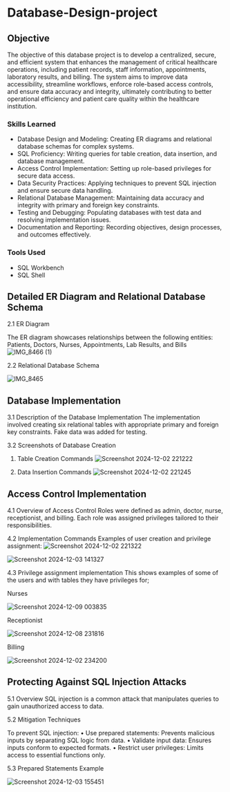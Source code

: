 # Database-Design-project


## Objective


The objective of this database project is to develop a centralized, secure, and efficient system that enhances the management of critical healthcare operations, including patient records, staff information, appointments, laboratory results, and billing. The system aims to improve data accessibility, streamline workflows, enforce role-based access controls, and ensure data accuracy and integrity, ultimately contributing to better operational efficiency and patient care quality within the healthcare institution.

### Skills Learned


- Database Design and Modeling: Creating ER diagrams and relational database schemas for complex systems.  
- SQL Proficiency: Writing queries for table creation, data insertion, and database management.  
- Access Control Implementation: Setting up role-based privileges for secure data access.  
- Data Security Practices: Applying techniques to prevent SQL injection and ensure secure data handling.  
- Relational Database Management: Maintaining data accuracy and integrity with primary and foreign key constraints.  
- Testing and Debugging: Populating databases with test data and resolving implementation issues.  
- Documentation and Reporting: Recording objectives, design processes, and outcomes effectively.  


### Tools Used


- SQL Workbench
- SQL Shell

## Detailed ER Diagram and Relational Database Schema

2.1 ER Diagram

The ER diagram showcases relationships between the following entities: Patients, Doctors, Nurses, Appointments, Lab Results, and Bills
 ![IMG_8466 (1)](https://github.com/user-attachments/assets/a2885138-a6df-4dcc-aa61-5dd644e82a0c)





2.2 Relational Database Schema

![IMG_8465](https://github.com/user-attachments/assets/e33a34a7-0d47-44b1-b875-2b8707253d70)

## Database Implementation
3.1 Description of the Database Implementation
The implementation involved creating six relational tables with appropriate primary and foreign key constraints. Fake data was added for testing.

 3.2 Screenshots of Database Creation

1. Table Creation Commands 
 ![Screenshot 2024-12-02 221222](https://github.com/user-attachments/assets/240960ec-eff9-4963-9d1f-1b10f6736b0e)



2. Data Insertion Commands
 ![Screenshot 2024-12-02 221245](https://github.com/user-attachments/assets/90e9a1ac-58f4-4fbb-aa31-4d7e4a8a9d60)

## Access Control Implementation
4.1 Overview of Access Control
Roles were defined as admin, doctor, nurse, receptionist, and billing. Each role was assigned privileges tailored to their responsibilities.

4.2 Implementation Commands
Examples of user creation and privilege assignment:
 ![Screenshot 2024-12-02 221322](https://github.com/user-attachments/assets/a0428178-2d25-4bfc-9624-8c15df2f4db4)

 ![Screenshot 2024-12-03 141327](https://github.com/user-attachments/assets/ce0aea67-5c0c-43e1-af23-778387cad43a)
  

4.3 Privilege assignment implementation
This shows examples of some of the users and with tables they have privileges for;

Nurses

![Screenshot 2024-12-09 003835](https://github.com/user-attachments/assets/0692bfe7-0a68-43e7-bd39-c8048683d161)

 
Receptionist

![Screenshot 2024-12-08 231816](https://github.com/user-attachments/assets/96553545-96e8-4774-9107-8ff804d8da36)

   
 
Billing

![Screenshot 2024-12-02 234200](https://github.com/user-attachments/assets/e1fd8497-2f28-445d-b50e-eb76c7a76a9f)

 
 

## Protecting Against SQL Injection Attacks
5.1 Overview
SQL injection is a common attack that manipulates queries to gain unauthorized access to data.

5.2 Mitigation Techniques

To prevent SQL injection:
•	Use prepared statements: Prevents malicious inputs by separating SQL logic from data.
•	Validate input data: Ensures inputs conform to expected formats.
•	Restrict user privileges: Limits access to essential functions only.

5.3 Prepared Statements Example 

 ![Screenshot 2024-12-03 155451](https://github.com/user-attachments/assets/8aeb61cf-3b36-4545-9f3b-077131f2ec18)




